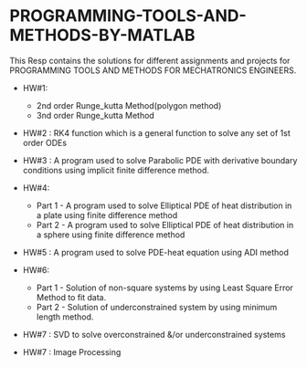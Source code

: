 # PROGRAMMING-TOOLS-AND-METHODS-BY-MATLAB
This Resp contains the solutions for different assignments and projects for PROGRAMMING TOOLS AND METHODS FOR MECHATRONICS ENGINEERS.
- HW#1: 
  - 2nd order Runge_kutta Method(polygon method)
  - 3nd order Runge_kutta Method
 
- HW#2 : RK4 function which is a general function to solve any set of 1st order ODEs
- HW#3 : A program used to solve Parabolic PDE with derivative boundary conditions using implicit finite difference method.

- HW#4: 
  - Part 1 - A program used to solve Elliptical PDE of heat distribution in a plate using finite difference method
  - Part 2 - A program used to solve Elliptical PDE of heat distribution in a sphere using finite difference method

- HW#5 : A program used to solve PDE-heat equation using ADI method
- HW#6: 
  - Part 1 - Solution of non-square systems by using Least Square Error Method to fit data.
  - Part 2 - Solution of underconstrained system by using minimum length method.
- HW#7 : SVD to solve overconstrained &/or underconstrained systems
- HW#7 : Image Processing
